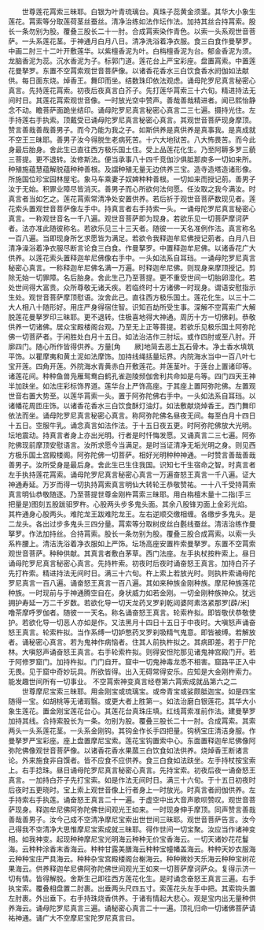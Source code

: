 <!-- { "loadSidebar": true } -->
　　世尊莲花罥索三昧耶。白银为叶青琉璃台。真珠子蕊黄金须茎。其华大小象生莲花。罥索等分取莲荷茎丝蚕丝。清净治练如法作坛作法。加持其丝合持罥索。股长一条勿别为股。覆叠三股长二十一肘。合成罥索染作青色。以索一头系观世音菩萨。一头系莲花茎。于神通月白月八日。清净洗浴着净衣服。食三白食作曼拏罗。中画二肘三十二叶开敷莲华。以紫檀香泥为叶。白栴檀香泥为台。郁金香泥为须。龙脑香泥为蕊。沉水香泥为子。标郭门道。莲花台上严宝彩座。盘置罥索。中置莲花曼拏罗。东置不空罥索观世音菩萨像。以诸香花香水三白饮食香水阏伽如法献供。每日面东烧。焯香王。舞印而坐。结数珠印依法观虑。诵母陀罗尼真言秘密心真言。先持莲花罥索。初夜后夜真言白芥子。先打莲华罥索三十六旬。精进持法无间时日。其莲花罥索观世音像。一时放光空中赞声。善哉善哉精进者。闻已熙怡静念不动。瞻菩萨面跪坐结印。诵母陀罗尼真言秘密心真言二三七遍。摄持光住。左手持莲右手执索。顶戴受已诵母陀罗尼真言秘密心真言。其观世音菩萨现身摩顶。赞言善哉善哉善男子。而今乃能为我之子。如斯供养是真供养是真事我。是真成就不空王三昧耶。善男子汝今得脱生老病死苦。十六大地狱苦。八大怖畏苦。而今此身最后胎身。舍此生已直往西方极乐国土住。受上品莲花化生。乃至阿耨多罗三藐三菩提。更不退转。汝修斯法。便当承事八十四千竞伽沙俱胝那庾多一切如来所。种殖施蕴慧蕴解脱蕴种种善根。及譡种殖无量无边供养三宝。造寺造塔造诸形像。所施国位珍宝园林屋宅。象马车乘妻子奴婢种种善根。一切如来而授记莂。善男子汝于无始。积罪业障尽皆消灭。善男子而心所欲何法何愿。任汝取之我今满汝。时真言者当如乞之。莲花罥索常清净处安置供养。若后祈于观世音菩萨数现见者。莲花索头置观世音菩萨像左手中。持真言者右手持索一头。一诵母陀罗尼真言秘密心真言。一称观世音名一千八遍。观世音菩萨即为现身。若欲乐见一切菩萨摩诃萨者。法亦准此随彼称名。若欲乐见三十三天者。随彼一一天名准例作法。真言称名一百八遍。当即现身所乞求愿皆为满足。若欲令我释迦牟尼佛授记莂者。白月八日清净澡浴着净衣服尽断言论食三白食。作曼拏罗。中置释迦牟尼佛。以诸香花广大供养。以莲花索头置释迦牟尼佛像右手中。一头如法系自耳珰。一诵母陀罗尼真言秘密心真言。一称释迦牟尼佛名满一万遍。时释迦牟尼佛。则现身来摩顶授记。剪除无始一切罪障。名后胎身。舍此生己乃至菩提。更不重受世间一切胎卵湿化。若处世间得大富贵。众所尊敬无诸夭疾。若临终时十方诸佛一时现身。谓语安慰指示生处。观世音菩萨摩顶慰语。汝舍此己。直往西方极乐国土。莲花化生。以三十二大人相八十随形好。用庄严身得宿住智。识知百劫所受生事。深解不空罥索广大解脱莲花曼拏罗印三昧耶。更不退转。住极喜地得大神通。周历十方一切佛刹。恭敬供养一切诸佛。居众宝殿楼阁台观。乃至无上正等菩提。若欲乐见极乐国土阿弥陀佛一切菩萨者。于闲胜处白月十五日。如法治洁作三肘坛。或作四肘或至八肘。开廓四门。随心所作皆得供养。方量[角　　厥]地简去恶土瓦石骨木。净土香水填筑平饰。以瞿摩夷和黄土泥如法摩饰。加持线绳括量坛界。内院海水当中一百八叶七宝开莲。四角开莲。外院海水青黄赤白开敷莲花。并莲茎叶。于莲台上置诸印等。诸莲花间。种种鱼兽凫雁鸳鸯白鹤孔雀迦陵频伽舍利共命如是鸟等。四门四天王神半加趺坐。如法庄彩标饰界道。莲华台上严饰高座。于其座上置阿弥陀佛。左置观世音右置大势至。以莲华罥索一头。置于阿弥陀佛右手中。一头如法系自耳珰。以诸幡花周匝庄饰。以诸香花香水三白饮食酥灯油灯。如法敷献烧焯香王。西门舞印依法而坐。诵母陀罗尼真言秘密心真言。称阿弥陀佛名昼夜无间。每至白月十四日十五日。空服牛乳。诵念真言如法作法。于十五日夜五更。时阿弥陀佛放大光明。坛地震动。持真言者身上亦出光明。行者是时忏悔发愿。又诵真言二三七遍。阿弥陀佛现前摩顶安慰语言。汝所求愿今当满足。是时当证清净无垢光明之身。则见西方极乐国土宫殿楼阁。阿弥陀佛一切菩萨。相好光明种种神通。一时赞言善哉善哉善男子。汝所受身是最后身。舍此生已生住我国。识知七千生宿命之智。时真言者左手执持莲花罥索。诵母陀罗尼真言秘密心真言一万遍奋怒王真言一千八遍。证大神通寿延。万岁而得一切执持罥索真言明仙大转轮王恭敬赞祐。一十八千受持罥索真言明仙恭敬随逐。乃至菩提世尊金刚杵罥索三昧耶。用白栴檀木量十二指(手三把量是)图刻五股跋驲罗杵。心股两头步多鬼头面。其余八股锋刃面上金彩光焰。其杵通身心股两头。难陀龙王跋难陀龙王。左右逆顺交缴相缠。各缴步多鬼头。是二龙头。各出过步多鬼头三四分量。罥索等分取树皮丝白氎线蚕丝。清洁治练作曼拏罗。作法加持丝。合持罥索。股长一条勿别为股。覆叠三股合成罥索。以索一头系杵腰上。清洁洗浴着净衣服如上严饰。坛场高座安置杵索曼拏罗。东置不空罥索观世音菩萨。种种供献。其真言者敷白茅草。西门法座。左手执杖按杵索上。昼日诵母陀罗尼真言秘密心真言。先持杵索。初夜时后夜时诵奋怒王真言。加持白芥子先打杵索。精进持法无间时日。满三十六旬。杵上索上若放光时。则执杵索诵母陀罗尼真言一百八遍。诵奋怒王真言一百八遍。其如来种族金刚种族。摩尼种族莲花种族。一时现前与于神通腾空自在。身状威力如若金刚。一切金刚种族神众。犹远拥护寿延一万二千岁数。若欲化导一切天龙药叉罗刹乾闼婆阿素洛紧那罗[薜/米]噜茶摩呼罗伽者。随彼一一天名。称名诵奋怒王真言。轮索杵拟。即皆敬伏恭敬使护。若欲化导一切恶人亦如是作。又法黑月十四日十五日于中夜时。大嗔怒声诵奋怒王真言。轮索杵拟。当作系缚一切妒憋药叉罗刹吸精气鬼意。即皆被缚。若解放者。诵秘密心真言。若为鬼神作病恼者。住其人前执杵拟之。其病即差。若于尸陀林。大嗔怒声诵奋怒王真言。右手轮索杵拟。则得安怛陀那见诸鬼神宫殿门开。若于阿修罗窟门。加持杵拟。门门自开。窟中一切鬼神毒龙悉不相害。窟路平正入中无畏。见于窟中奇妙玩具。所欲皆得。出入无碍常得安乐。应知是大金刚杵索力。能发趣世间所有一切事业。
不空罥索神变真言经卷第六罥索成就品第六之二
　　世尊摩尼宝索三昧耶。用金刚宝或琉璃宝。或帝青宝或娑颇胝迦宝。如是四宝随得一宝。如胡桃等无诸瑕翳。或更大者上胜第一。如法治磨白银莲花。其华大小象生莲花。置金刚宝莲花台心。其莲花台真珠庄填。红线罥索准前作法。建曼拏罗加持其线。合持索股长为一条。勿别为股。覆叠三股长二十一肘。合成罥索。其索两头一头系莲花茎。一头系金刚钩。其钩金作长手四把量。钩柄宝庄清洁身服。作曼拏罗严宝彩座。座上盘置摩尼宝索。莲花宝钩置索中心。东面置释迦牟尼佛像阿弥陀佛像观世音菩萨像。以诸香花香水果蓏三白饮食如法供养。烧焯香王断诸言论。外来施食非自馔者。皆不应食不应供养。食三白食如法趺坐。左手持杖按宝索上。右手捻珠。昼日诵母陀罗尼真言秘密心真言。先持宝索。初夜后夜一诵奋怒王真言。一加持白芥子先打宝索。如是作法无间时日。满三十六旬。于十五日初夜时后夜时五更晓时。宝上索上观世音像上行者身上一时放光。时真言者阏伽供养。左手持索右手执莲。诵奋怒王真言二十一遍。于虚空中出大音声歌呗赞叹。观世音菩萨现身。释迦牟尼佛阿弥陀佛世间观光王如来。一时现身伸手摩顶。同声赞言善哉善哉善男子。汝今己成不空清净摩尼宝索出世世间三昧耶。观世音菩萨告言。汝今己得我不空清净大思惟摩尼宝索成就三昧耶。得作世间一切宝聚。汝应当作诸神变相。如我神变。起现种种摩尼宝光明海云种种无价宝香海云。一切天诸妙花花鬘海。云种种涂香末香海云。种种甘露美膳海云种种宝幢幡盖海云。种种天妙衣服海云种种宝庄严具海云。种种杂宝宫殿楼阁台榭海云。种种微妙天乐海云种种宝树花果海云。供养释迦牟尼佛阿弥陀佛世间观光王如来一切菩萨摩诃萨众。复得示济一切有情。皆得解脱。舍斯生己即往西方莲花化生。是时诵念奋怒王真言三遍。右手执宝索。覆叠相盘置二肘裹。出垂两头尺四五寸。索莲花头左手中把。其索钩头置左肘裹。外出垂下。右手持珠烧香供养。于诸有情起大悲心。观是宝内出无量种供养海云。诵母陀罗尼真言三遍。诵秘密心真言二十一遍。顶礼归命一切诸佛菩萨请祐神通。诵广大不空摩尼宝陀罗尼真言曰。
